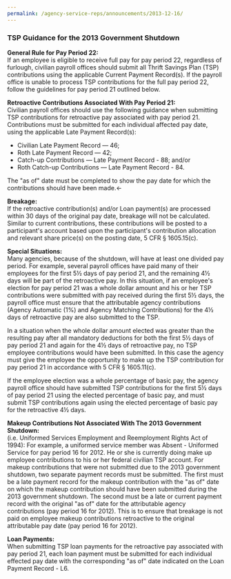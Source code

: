 ```yaml
---
permalink: /agency-service-reps/announcements/2013-12-16/
---
```


### TSP Guidance for the 2013 Government Shutdown

**General Rule for Pay Period 22:**  
If an employee is eligible to receive full pay for pay period 22, regardless of furlough, civilian payroll offices should submit all Thrift Savings Plan (TSP) contributions using the applicable Current Payment Record(s). If the payroll office is unable to process TSP contributions for the full pay period 22, follow the guidelines for pay period 21 outlined below.

**Retroactive Contributions Associated With Pay Period 21:**  
Civilian payroll offices should use the following guidance when submitting TSP contributions for retroactive pay associated with pay period 21. Contributions must be submitted for each individual affected pay date, using the applicable Late Payment Record(s):

- Civilian Late Payment Record — 46;
- Roth Late Payment Record — 42;
- Catch-up Contributions — Late Payment Record - 88; and/or
- Roth Catch-up Contributions — Late Payment Record - 84.

The "as of" date must be completed to show the pay date for which the contributions should have been made.<-

**Breakage:**  
If the retroactive contribution(s) and/or Loan payment(s) are processed within 30 days of the original pay date, breakage will not be calculated. Similar to current contributions, these contributions will be posted to a participant's account based upon the participant's contribution allocation and relevant share price(s) on the posting date, 5 CFR § 1605.15(c).

**Special Situations:**  
Many agencies, because of the shutdown, will have at least one divided pay period. For example, several payroll offices have paid many of their employees for the first 5½ days of pay period 21, and the remaining 4½ days will be part of the retroactive pay. In this situation, if an employee's election for pay period 21 was a whole dollar amount and his or her TSP contributions were submitted with pay received during the first 5½ days, the payroll office must ensure that the attributable agency contributions (Agency Automatic (1%) and Agency Matching Contributions) for the 4½ days of retroactive pay are also submitted to the TSP.

In a situation when the whole dollar amount elected was greater than the resulting pay after all mandatory deductions for both the first 5½ days of pay period 21 and again for the 4½ days of retroactive pay, no TSP employee contributions would have been submitted. In this case the agency must give the employee the opportunity to make up the TSP contribution for pay period 21 in accordance with 5 CFR § 1605.11(c).

If the employee election was a whole percentage of basic pay, the agency payroll office should have submitted TSP contributions for the first 5½ days of pay period 21 using the elected percentage of basic pay, and must submit TSP contributions again using the elected percentage of basic pay for the retroactive 4½ days.

**Makeup Contributions Not Associated With The 2013 Government Shutdown:**  
(i.e. Uniformed Services Employment and Reemployment Rights Act of 1994): For example, a uniformed service member was Absent - Uniformed Service for pay period 16 for 2012. He or she is currently doing make up employee contributions to his or her federal civilian TSP account. For makeup contributions that were not submitted due to the 2013 government shutdown, two separate payment records must be submitted. The first must be a late payment record for the makeup contribution with the "as of" date on which the makeup contribution should have been submitted during the 2013 government shutdown. The second must be a late or current payment record with the original "as of" date for the attributable agency contributions (pay period 16 for 2012). This is to ensure that breakage is not paid on employee makeup contributions retroactive to the original attributable pay date (pay period 16 for 2012).

**Loan Payments:**  
When submitting TSP loan payments for the retroactive pay associated with pay period 21, each loan payment must be submitted for each individual effected pay date with the corresponding "as of" date indicated on the Loan Payment Record - L6.
